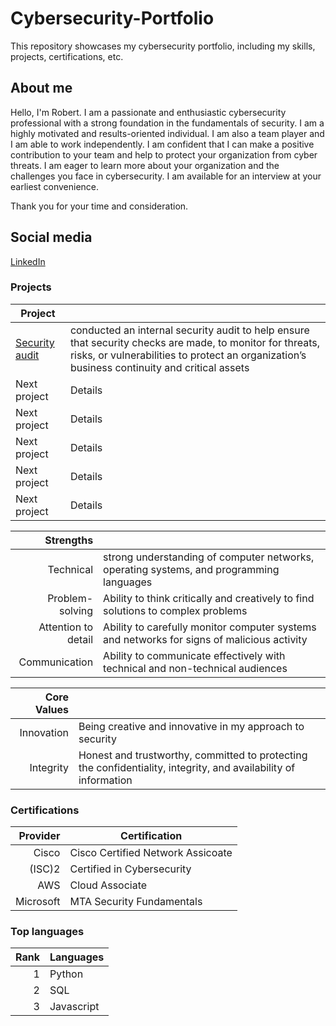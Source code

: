# Cybersecurity-Portfolio

This repository showcases my cybersecurity portfolio, including my skills, projects, certifications, etc.

## About me

Hello, I'm Robert. I am a passionate and enthusiastic cybersecurity professional with a strong foundation in the fundamentals of security. 
I am a highly motivated and results-oriented individual. I am also a team player and I am able to work independently. I am confident that I can make a positive contribution to your team and help to protect your organization from cyber threats.
I am eager to learn more about your organization and the challenges you face in cybersecurity. I am available for an interview at your earliest convenience.

Thank you for your time and consideration.

## Social media
[LinkedIn](https://www.linkedin.com/in/robert-feliz/)


### Projects

| Project |  |
|-----|-----------|
|   [Security audit](https://tinyurl.com/security-auditoria)      | conducted an internal security audit to help ensure that security checks are made, to monitor for threats, risks, or vulnerabilities to protect an organization’s business continuity and critical assets |
|     Next project |  Details   |
|     Next project |  Details   |
|     Next project |  Details   |
|     Next project |  Details   |
|     Next project |  Details   |


| Strengths |  |
|-----:|-----------|
|     Technical | strong understanding of computer networks, operating systems, and programming languages |
|     Problem-solving |  Ability to think critically and creatively to find solutions to complex problems   |
|     Attention to detail | Ability to carefully monitor computer systems and networks for signs of malicious activity       |
|     Communication | Ability to communicate effectively with technical and non-technical audiences    |


| Core Values |  |
|-----:|-----------|
|     Innovation | Being creative and innovative in my approach to security |
|     Integrity |  Honest and trustworthy, committed to protecting the confidentiality, integrity, and availability of information   |


### Certifications
| Provider | Certification |
|-----:|-----------|
|     Cisco| Cisco Certified Network Assicoate|
|     (ISC)2| Certified in Cybersecurity   |
|     AWS| Cloud Associate        |
|     Microsoft| MTA Security Fundamentals    |

  
### Top languages
| Rank | Languages |
|-----:|-----------|
|     1| Python|
|     2| SQL   |
|     3| Javascript        |


